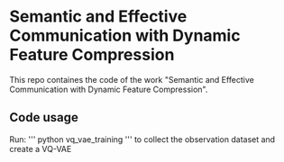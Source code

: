 # Semantic and Effective Communication with Dynamic Feature Compression

This repo containes the code of the work "Semantic and Effective Communication with Dynamic Feature Compression".

## Code usage

Run:
'''
python vq_vae_training
''' 
to collect the observation dataset and create a VQ-VAE
